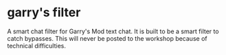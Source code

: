 # garry's filter
A smart chat filter for Garry's Mod text chat.
It is built to be a smart filter to catch bypasses. This will never be posted to the workshop because of technical difficulties.
